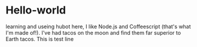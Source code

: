 # Hello-world
learning and useing
hubot here, I like Node.js and Coffeescript (that's what I'm made of!).
I've had tacos on the moon and find them far superior to Earth tacos.
This is test line
